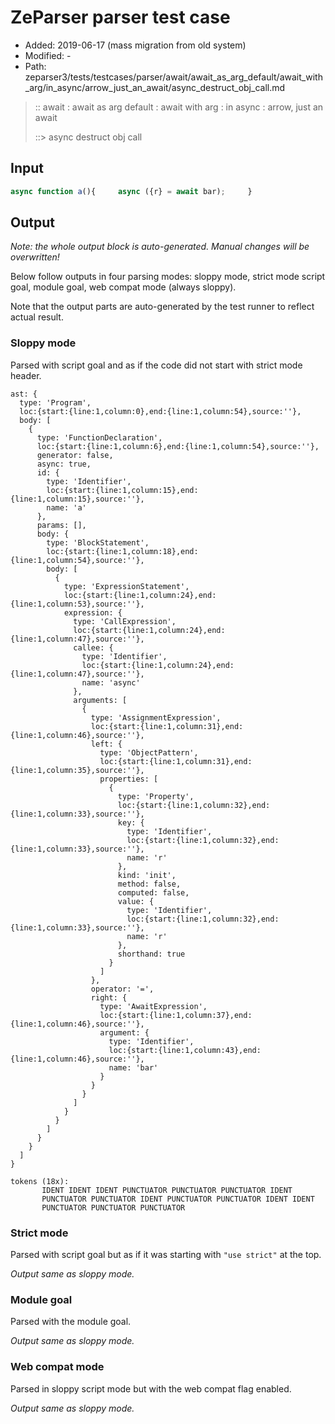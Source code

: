 # ZeParser parser test case

- Added: 2019-06-17 (mass migration from old system)
- Modified: -
- Path: zeparser3/tests/testcases/parser/await/await_as_arg_default/await_with_arg/in_async/arrow_just_an_await/async_destruct_obj_call.md

> :: await : await as arg default : await with arg : in async : arrow, just an await
>
> ::> async destruct obj call

## Input

`````js
async function a(){     async ({r} = await bar);     }
`````

## Output

_Note: the whole output block is auto-generated. Manual changes will be overwritten!_

Below follow outputs in four parsing modes: sloppy mode, strict mode script goal, module goal, web compat mode (always sloppy).

Note that the output parts are auto-generated by the test runner to reflect actual result.

### Sloppy mode

Parsed with script goal and as if the code did not start with strict mode header.

`````
ast: {
  type: 'Program',
  loc:{start:{line:1,column:0},end:{line:1,column:54},source:''},
  body: [
    {
      type: 'FunctionDeclaration',
      loc:{start:{line:1,column:6},end:{line:1,column:54},source:''},
      generator: false,
      async: true,
      id: {
        type: 'Identifier',
        loc:{start:{line:1,column:15},end:{line:1,column:15},source:''},
        name: 'a'
      },
      params: [],
      body: {
        type: 'BlockStatement',
        loc:{start:{line:1,column:18},end:{line:1,column:54},source:''},
        body: [
          {
            type: 'ExpressionStatement',
            loc:{start:{line:1,column:24},end:{line:1,column:53},source:''},
            expression: {
              type: 'CallExpression',
              loc:{start:{line:1,column:24},end:{line:1,column:47},source:''},
              callee: {
                type: 'Identifier',
                loc:{start:{line:1,column:24},end:{line:1,column:47},source:''},
                name: 'async'
              },
              arguments: [
                {
                  type: 'AssignmentExpression',
                  loc:{start:{line:1,column:31},end:{line:1,column:46},source:''},
                  left: {
                    type: 'ObjectPattern',
                    loc:{start:{line:1,column:31},end:{line:1,column:35},source:''},
                    properties: [
                      {
                        type: 'Property',
                        loc:{start:{line:1,column:32},end:{line:1,column:33},source:''},
                        key: {
                          type: 'Identifier',
                          loc:{start:{line:1,column:32},end:{line:1,column:33},source:''},
                          name: 'r'
                        },
                        kind: 'init',
                        method: false,
                        computed: false,
                        value: {
                          type: 'Identifier',
                          loc:{start:{line:1,column:32},end:{line:1,column:33},source:''},
                          name: 'r'
                        },
                        shorthand: true
                      }
                    ]
                  },
                  operator: '=',
                  right: {
                    type: 'AwaitExpression',
                    loc:{start:{line:1,column:37},end:{line:1,column:46},source:''},
                    argument: {
                      type: 'Identifier',
                      loc:{start:{line:1,column:43},end:{line:1,column:46},source:''},
                      name: 'bar'
                    }
                  }
                }
              ]
            }
          }
        ]
      }
    }
  ]
}

tokens (18x):
       IDENT IDENT IDENT PUNCTUATOR PUNCTUATOR PUNCTUATOR IDENT
       PUNCTUATOR PUNCTUATOR IDENT PUNCTUATOR PUNCTUATOR IDENT IDENT
       PUNCTUATOR PUNCTUATOR PUNCTUATOR
`````

### Strict mode

Parsed with script goal but as if it was starting with `"use strict"` at the top.

_Output same as sloppy mode._

### Module goal

Parsed with the module goal.

_Output same as sloppy mode._

### Web compat mode

Parsed in sloppy script mode but with the web compat flag enabled.

_Output same as sloppy mode._
